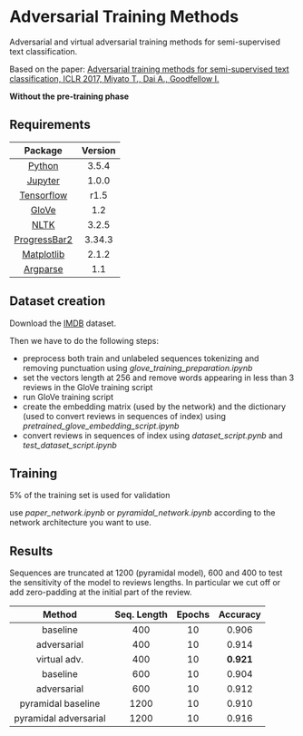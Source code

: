 # Adversarial Training Methods
Adversarial and virtual adversarial training methods for semi-supervised text classification.

Based on the paper:
[Adversarial training methods for semi-supervised text classification, ICLR 2017, Miyato T., Dai A., Goodfellow I.
](https://arxiv.org/abs/1605.07725)

**Without the pre-training phase**

## Requirements

Package | Version
:-------: | :-------:
[Python](https://www.python.org/downloads/) | 3.5.4
[Jupyter](http://jupyter.org/install) | 1.0.0
[Tensorflow](https://www.tensorflow.org/versions/r1.5/) | r1.5
[GloVe](https://nlp.stanford.edu/projects/glove/) | 1.2
[NLTK](http://www.nltk.org/install.html) | 3.2.5
[ProgressBar2](https://pypi.python.org/pypi/progressbar2) | 3.34.3
[Matplotlib](https://matplotlib.org/2.1.2/index.html) | 2.1.2
[Argparse](https://pypi.python.org/pypi/argparse/1.1) | 1.1


## Dataset creation

Download the [IMDB](http://ai.stanford.edu/~amaas/data/sentiment/) dataset.

Then we have to do the following steps:
* preprocess both train and unlabeled sequences tokenizing and removing punctuation using _glove_training_preparation.ipynb_
* set the vectors length at 256 and remove words appearing in less than 3 reviews in the GloVe training script
* run GloVe training script
* create the embedding matrix (used by the network) and the dictionary (used to convert reviews in sequences of index) using _pretrained_glove_embedding_script.ipynb_
* convert reviews in sequences of index using _dataset_script.pynb_ and _test_dataset_script.ipynb_

## Training

5% of the training set is used for validation

use _paper_network.ipynb_ or _pyramidal_network.ipynb_ according to the network architecture you want to use.

## Results

Sequences are truncated at 1200 (pyramidal model), 600 and 400 to test the sensitivity of the model to reviews lengths. In particular we cut off or add zero-padding at the initial part of the review.

Method | Seq. Length | Epochs | Accuracy
:------: | :-----------: | :------: | :--------:
baseline | 400 | 10 | 0.906  
adversarial | 400 | 10 | 0.914  
virtual adv. | 400 | 10 | **0.921**
baseline | 600 | 10 | 0.904  
adversarial | 600 | 10 | 0.912  
pyramidal baseline | 1200 | 10 | 0.910  
pyramidal adversarial | 1200 | 10 | 0.916  

